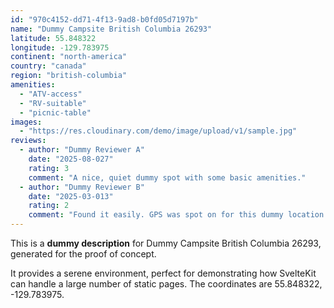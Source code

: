 ```yaml
---
id: "970c4152-dd71-4f13-9ad8-b0fd05d7197b"
name: "Dummy Campsite British Columbia 26293"
latitude: 55.848322
longitude: -129.783975
continent: "north-america"
country: "canada"
region: "british-columbia"
amenities:
  - "ATV-access"
  - "RV-suitable"
  - "picnic-table"
images:
  - "https://res.cloudinary.com/demo/image/upload/v1/sample.jpg"
reviews:
  - author: "Dummy Reviewer A"
    date: "2025-08-027"
    rating: 3
    comment: "A nice, quiet dummy spot with some basic amenities."
  - author: "Dummy Reviewer B"
    date: "2025-03-013"
    rating: 2
    comment: "Found it easily. GPS was spot on for this dummy location."
---
```


This is a **dummy description** for Dummy Campsite British Columbia 26293, generated for the proof of concept.

It provides a serene environment, perfect for demonstrating how SvelteKit can handle a large number of static pages. The coordinates are 55.848322, -129.783975.
